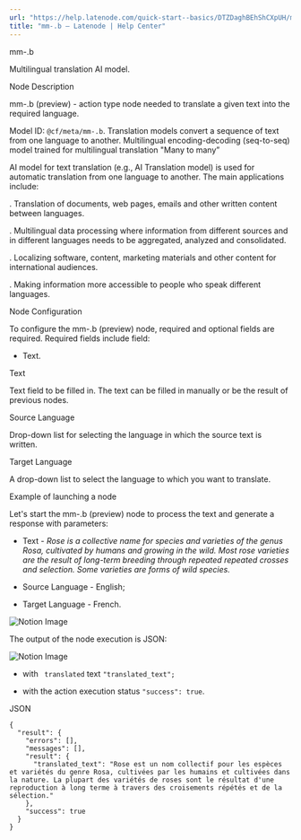 ```yaml
---
url: "https://help.latenode.com/quick-start--basics/DTZDaghBEhShCXpUH/mm-b/kEYxeVVuZAaypMg"
title: "mm-.b – Latenode | Help Center"
---
```


 mm-.b

Multilingual translation AI model.


 Node Description

mm-.b (preview) \- action type node needed to translate a given text into the required language.



Model ID: `@cf/meta/mm-.b`. Translation models convert a sequence of text from one language to another. Multilingual encoding-decoding (seq-to-seq) model trained for multilingual translation "Many to many”

  

AI model for text translation (e.g., AI Translation model) is used for automatic translation from one language to another. The main applications include:

\. Translation of documents, web pages, emails and other written content between languages.

\. Multilingual data processing where information from different sources and in different languages needs to be aggregated, analyzed and consolidated.

\. Localizing software, content, marketing materials and other content for international audiences.

\. Making information more accessible to people who speak different languages.

  

 Node Configuration

To configure the mm-.b (preview) node, required and optional fields are required. Required fields include field:

- Text.

 Text

Text field to be filled in. The text can be filled in manually or be the result of previous nodes.

 Source Language

Drop-down list for selecting the language in which the source text is written.

 Target Language

A drop-down list to select the language to which you want to translate.

 Example of launching a node

Let's start the mm-.b (preview) node to process the text and generate a response with parameters:

- Text - _Rose is a collective name for species and varieties of the genus Rosa, cultivated by humans and growing in the wild._ _Most rose varieties are the result of long-term breeding through repeated repeated crosses and selection._ _Some varieties are forms of wild species._

- Source Language \- English;

- Target Language - French.

![Notion Image](https://www.notion.so/image/https%A%F%Fprod-files-secure.s.us-west-.amazonaws.com%Ffbefde--fff--dca%Fdd-b-f-b-fca%FUntitled.png?table=block&id=d-a-e-e-eceeaebf&cache=v)

The output of the node execution is JSON:

![Notion Image](https://www.notion.so/image/https%A%F%Fprod-files-secure.s.us-west-.amazonaws.com%Ffbefde--fff--dca%Fefffe-b-d-ba-bc%FUntitled.png?table=block&id=d-a--bb-daffd&cache=v)

- with ` translated` text `"translated_text";`

- with the action execution status `"success": true`.

JSON

```
{
  "result": {
    "errors": [],
    "messages": [],
    "result": {
      "translated_text": "Rose est un nom collectif pour les espèces et variétés du genre Rosa, cultivées par les humains et cultivées dans la nature. La plupart des variétés de roses sont le résultat d'une reproduction à long terme à travers des croisements répétés et de la sélection."
    },
    "success": true
  }
}
```